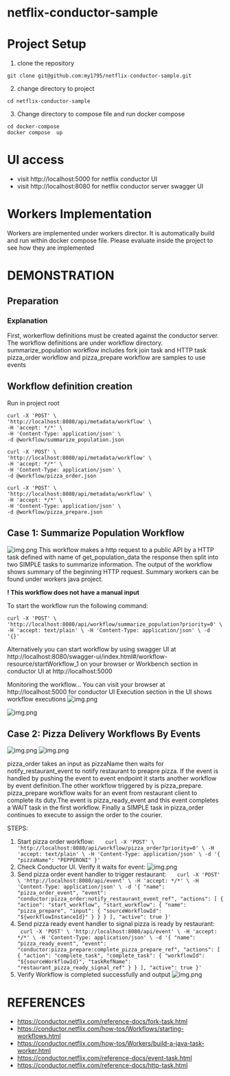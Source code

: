 # netflix-conductor-sample

# Project Setup 
1. clone the repository 
```
git clone git@github.com:my1795/netflix-conductor-sample.git 
```

2. change directory to project 
```
cd netflix-conductor-sample
```

3. Change directory to compose file and run docker compose 
```
cd docker-compose
docker compose  up
```
# UI access

* visit http://localhost:5000 for netflix conductor UI 
* visit http://localhost:8080 for netflix conductor server swagger UI

# Workers Implementation 
 Workers are implemented under workers director. It is automatically build and run within docker compose file.
Please evaluate inside the project to see how they are implemented

# DEMONSTRATION 
 ## Preparation 
 ### Explanation
 First, workerflow definitions must be created against the conductor server. The workflow definitions are under workflow directory. 
 summarize_population workflow includes fork join task and HTTP task
 pizza_order workflow and pizza_prepare workflow are samples to use events 

## Workflow definition creation 
 Run in project root 
```
curl -X 'POST' \
'http://localhost:8080/api/metadata/workflow' \
-H 'accept: */*' \
-H 'Content-Type: application/json' \
-d @workflow/summarize_population.json
```
```
curl -X 'POST' \
'http://localhost:8080/api/metadata/workflow' \
-H 'accept: */*' \
-H 'Content-Type: application/json' \
-d @workflow/pizza_order.json
```
```
curl -X 'POST' \
'http://localhost:8080/api/metadata/workflow' \
-H 'accept: */*' \
-H 'Content-Type: application/json' \
-d @workflow/pizza_prepare.json
```
## Case 1: Summarize Population  Workflow 
![img.png](summary_populationdiagram.png)
This workflow makes a http request to a public API by a HTTP task defined with name of get_population_data
the response then split into two SIMPLE tasks to summarize information. The  output of the workflow shows summary of the beginning HTTP request.
Summary workers can be found under workers java project. 

**! This workflow does not have a manual input**

To start the workflow run the following command:

`curl -X 'POST' \
'http://localhost:8080/api/workflow/summarize_population?priority=0' \
-H 'accept: text/plain' \
-H 'Content-Type: application/json' \
-d '{}'`

Alternatively you can start workflow by using swagger UI at http://localhost:8080/swagger-ui/index.html#/workflow-resource/startWorkflow_1 on your browser
or Workbench section in conductor UI at http://localhost:5000

Monitoring the workflow... You can visit your browser at http://localhost:5000 for conductor UI
Execution section in the UI shows workflow executions 
![img.png](worklfow_execsui.png)

![img.png](summary_outputui.png)

## Case 2: Pizza Delivery Workflows By Events
 ![img.png](pizzaorderdiagram.png)
![img.png](pizzadeliverdiagram.png)

pizza_order takes an input as pizzaName then waits for notify_restaurant_event to notify restaurant to preapre pizza. If the event is handled by pushing the event to event endpoint it starts another workflow by event definition.The other workflow triggered by is pizza_prepare. pizza_prepare workflow waits for an event from restaurant client to complete its duty.The event is pizza_ready_event and this event completes a WAIT task in the first workflow. Finally a SIMPLE task in pizza_order continues to execute to 
assign the order to the courier.

STEPS:

1. Start pizza order workflow:
`   curl -X 'POST' \
   'http://localhost:8080/api/workflow/pizza_order?priority=0' \
   -H 'accept: text/plain' \
   -H 'Content-Type: application/json' \
   -d '{
   "pizzaName": "PEPPERONI"
   }'`
2. Check Conductor UI. Verify it waits for event: 
![img.png](waitforevent.png)
3. Send pizza order event handler to trigger restaurant:
`   curl -X 'POST' \
   'http://localhost:8080/api/event' \
   -H 'accept: */*' \
   -H 'Content-Type: application/json' \
   -d '{
   "name": "pizza_order_event",
   "event": "conductor:pizza_order:notify_restaurant_event_ref",
   "actions": [
   {
   "action": "start_workflow",
   "start_workflow": {
   "name": "pizza_prepare",
   "input": {
   "sourceWorkflowId": "${workflowInstanceId}"
   }
   }
   }
   ],
   "active": true
   }'`
4. Send pizza ready event handler to signal pizza is ready by restaurant:  
`
   curl -X 'POST' \
   'http://localhost:8080/api/event' \
   -H 'accept: */*' \
   -H 'Content-Type: application/json' \
   -d '{
   "name": "pizza_ready_event",
   "event": "conductor:pizza_prepare:complete_pizza_prepare_ref",
   "actions": [
   {
   "action": "complete_task",
   "complete_task": {
   "workflowId": "${sourceWorkflowId}",
   "taskRefName": "restaurant_pizza_ready_signal_ref"
   }
   }
   ],
   "active": true
   }'`
5. Verify Workflow is completed successfully and output
![img.png](pizzaordercomplete.png)

# REFERENCES

* https://conductor.netflix.com/reference-docs/fork-task.html
* https://conductor.netflix.com/how-tos/Workflows/starting-workflows.html 
* https://conductor.netflix.com/how-tos/Workers/build-a-java-task-worker.html
* https://conductor.netflix.com/reference-docs/event-task.html 
* https://conductor.netflix.com/reference-docs/http-task.html
